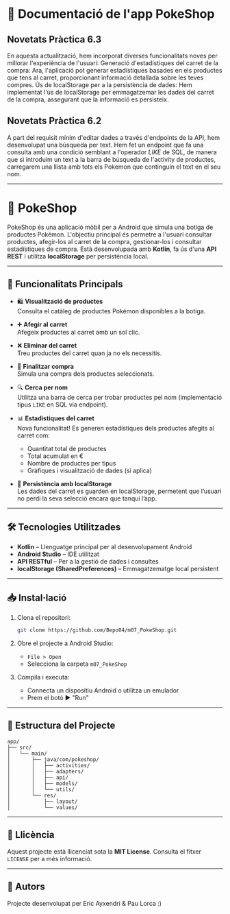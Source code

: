 # 📖 **Documentació de l'app PokeShop**

## Novetats Pràctica 6.3
En aquesta actualització, hem incorporat diverses funcionalitats noves per millorar l'experiència de l'usuari:
Generació d'estadístiques del carret de la compra: Ara, l'aplicació pot generar estadístiques basades en els productes que tens al carret, proporcionant informació detallada sobre les teves compres.​
Ús de localStorage per a la persistència de dades: Hem implementat l'ús de localStorage per emmagatzemar les dades del carret de la compra, assegurant que la informació es persisteix.

## Novetats Pràctica 6.2
A part del requisit mínim d'editar dades a través d'endpoints de la API, hem desenvolupat una búsqueda per text. Hem fet un endpoint que fa una consulta amb una condició semblant a l'operador _LIKE_ de SQL, de manera que si introduim un text a la barra de búsqueda de l'activity de productes, carregarem una llista amb tots els Pokemon que continguin el text en el seu nom.

---

# 📱 PokeShop

PokeShop és una aplicació mòbil per a Android que simula una botiga de productes Pokémon. L'objectiu principal és permetre a l'usuari consultar productes, afegir-los al carret de la compra, gestionar-los i consultar estadístiques de compra. Està desenvolupada amb **Kotlin**, fa ús d'una **API REST** i utilitza **localStorage** per persistència local.

---

## 🚀 Funcionalitats Principals

- 🛍️ **Visualització de productes**  
  Consulta el catàleg de productes Pokémon disponibles a la botiga.

- ➕ **Afegir al carret**  
  Afegeix productes al carret amb un sol clic.

- ❌ **Eliminar del carret**  
  Treu productes del carret quan ja no els necessitis.

- 🧾 **Finalitzar compra**  
  Simula una compra dels productes seleccionats.

- 🔍 **Cerca per nom**  
  Utilitza una barra de cerca per trobar productes pel nom (implementació tipus `LIKE` en SQL via endpoint).

- 📊 **Estadístiques del carret**  
  Nova funcionalitat! Es generen estadístiques dels productes afegits al carret com:
  - Quantitat total de productes
  - Total acumulat en € 
  - Nombre de productes per tipus
  - Gràfiques i visualització de dades (si aplica)

- 💾 **Persistència amb localStorage**  
  Les dades del carret es guarden en localStorage, permetent que l’usuari no perdi la seva selecció encara que tanqui l’app.

---

## 🛠️ Tecnologies Utilitzades

- **Kotlin** – Llenguatge principal per al desenvolupament Android
- **Android Studio** – IDE utilitzat
- **API RESTful** – Per a la gestió de dades i consultes
- **localStorage (SharedPreferences)** – Emmagatzematge local persistent

---

## 📥 Instal·lació

1. Clona el repositori:

   ```bash
   git clone https://github.com/Bepo04/m07_PokeShop.git
   ```

2. Obre el projecte a Android Studio:
   - `File > Open`
   - Selecciona la carpeta `m07_PokeShop`

3. Compila i executa:
   - Connecta un dispositiu Android o utilitza un emulador
   - Prem el botó ▶️ "Run"

---

## 📂 Estructura del Projecte

```
app/
├── src/
│   └── main/
│       ├── java/com/pokeshop/
│       │   ├── activities/
│       │   ├── adapters/
│       │   ├── api/
│       │   ├── models/
│       │   └── utils/
│       └── res/
│           ├── layout/
│           └── values/
```
---

## 📄 Llicència

Aquest projecte està llicenciat sota la **MIT License**. Consulta el fitxer `LICENSE` per a més informació.

---

## 👥 Autors

Projecte desenvolupat per Eric Ayxendri & Pau Lorca :)
